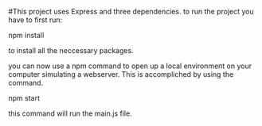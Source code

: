 #This project uses Express and three dependencies.
to run the project you have to first run: 

npm install

to install all the neccessary packages.

you can now use a npm command to open up a 
local environment on your computer simulating a webserver.
This is accompliched by using the command.

npm start

this command will run the main.js file.